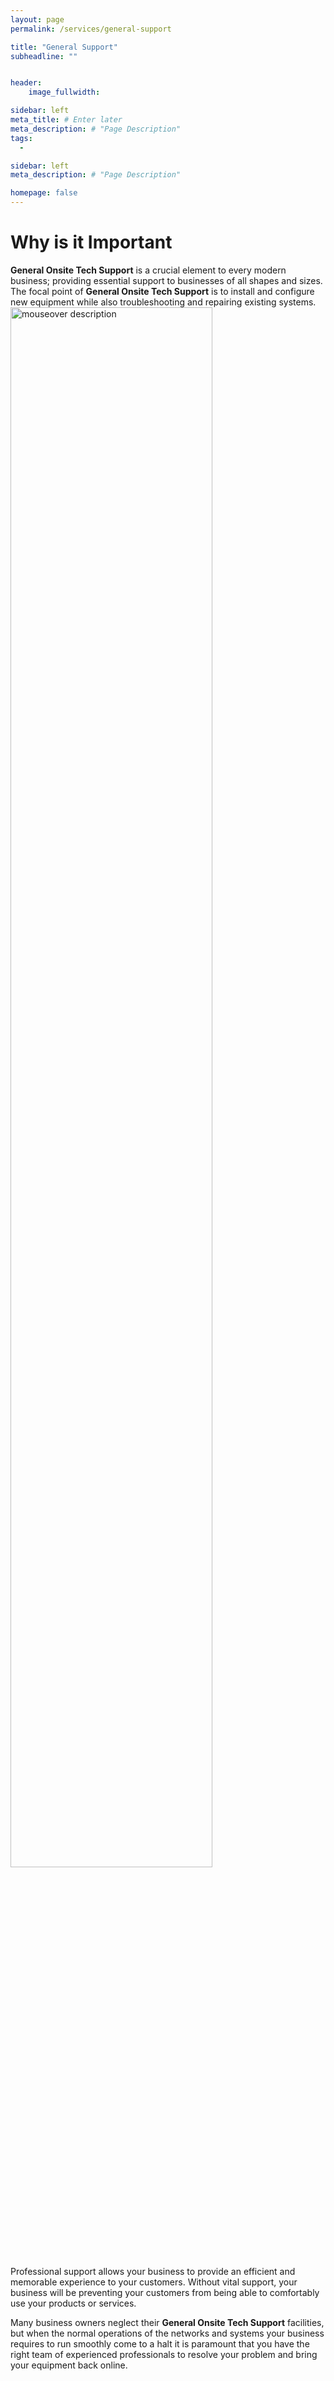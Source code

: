 ```yaml
---
layout: page
permalink: /services/general-support

title: "General Support"
subheadline: ""


header:
    image_fullwidth: 

sidebar: left
meta_title: # Enter later
meta_description: # "Page Description"
tags:
  - 

sidebar: left
meta_description: # "Page Description"

homepage: false
---
```


# Why is it Important

__General Onsite Tech Support__ is a crucial element to every modern business; providing essential support to businesses of all shapes and sizes. The focal point of __General Onsite Tech Support__ is to install and configure new equipment while also troubleshooting and repairing existing systems.
<img id="general-support-001"
     src="../images/general-support-001.jpeg"
     alt="mouseover description"
     width="80%" height="auto"
     style="position: /*left|center|right*/"
     /> 

Professional support allows your business to provide an efficient and memorable experience to your customers. Without vital support, your business will be preventing your customers from being able to comfortably use your products or services. 

Many business owners neglect their __General Onsite Tech Support__ facilities, but when the normal operations of the networks and systems your business requires to run smoothly come to a halt it is paramount that you have the right team of experienced professionals to resolve your problem and bring your equipment back online. 







<!-- 

AI TEXT:
Onsite IT tech support is a crucial aspect of the modern business world, providing essential support for organizations of all sizes and industries. With the increasing reliance on technology and digital systems, it is more important than ever to have an onsite IT support team to ensure that equipment and systems are working optimally and that problems are quickly addressed.

The role of an onsite IT tech support team involves a wide range of responsibilities, including the installation and configuration of new equipment, troubleshooting and repair of existing systems, and ongoing maintenance and monitoring. This requires a broad range of technical skills, including a deep understanding of hardware and software, networking, and security.

One of the primary responsibilities of an onsite IT tech support team is the installation and configuration of new equipment. This can include servers, workstations, printers, and other devices, as well as the installation of software and applications. The team is responsible for ensuring that all new equipment is configured correctly and that it is integrated with existing systems. This helps to ensure that new equipment is working optimally and that it does not cause any disruptions or downtime.

Another important aspect of onsite IT tech support is troubleshooting and repair. This may involve identifying and resolving problems with specific pieces of equipment, or addressing network or security issues. Troubleshooting can be a complex and time-consuming process, but it is essential in order to keep systems running smoothly. Onsite IT tech support teams are equipped with the skills and knowledge necessary to quickly identify and resolve problems, minimizing downtime and disruption.

In addition to installation and troubleshooting, onsite IT tech support teams are also responsible for ongoing maintenance and monitoring. This includes tasks such as checking and replacing batteries, cleaning and dusting equipment, and performing firmware updates. These tasks are critical to ensuring that equipment is running at optimal levels and that potential problems are identified and addressed before they can cause disruptions or downtime.

Another important aspect of onsite IT tech support is security. This includes monitoring the network and systems for security threats, such as viruses, malware, and hacking attempts. The team is responsible for implementing and maintaining security measures, such as firewalls, intrusion detection systems, and antivirus software, to protect against these threats. In the event of a security breach, the onsite IT tech support team is responsible for identifying and resolving the problem, and taking steps to prevent it from happening again in the future.

Disaster recovery and business continuity planning is another important aspect of onsite IT tech support. This includes creating and testing plans to ensure that systems and equipment can continue to function in the event of a disaster or other disruption. This may include backup systems, redundant equipment, and off-site data storage. The onsite IT tech support team is responsible for ensuring that these plans are in place and that they are regularly tested and updated.

Finally, onsite IT tech support teams are responsible for providing training and education to staff. This includes training on the use of specific equipment and software, as well as training on best practices for IT management and security. This helps to ensure that staff are equipped with the knowledge and skills necessary to use technology effectively, and that they are aware of the importance of proper security practices.

In conclusion, onsite IT tech support is an essential aspect of modern businesses and organizations. With the increasing reliance on technology and digital systems, it is more important than ever to have an onsite IT support team to ensure that equipment and systems are working optimally and that problems are quickly addressed. From installation and configuration to troubleshooting and repair, onsite IT tech support teams play a critical role in ensuring that businesses have the technology they need to be successful.



/-->
